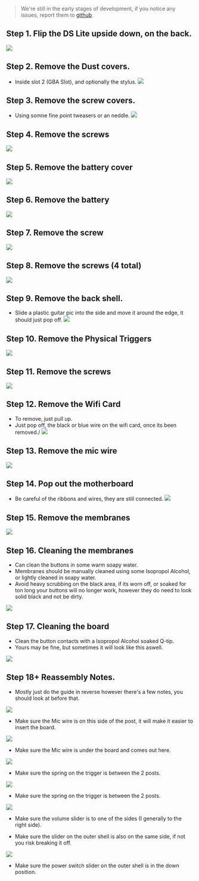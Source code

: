 > We're still in the early stages of development, if you notice any issues, report them to [github](https://github.com/WurmForge/wiki).


## Step 1. Flip the DS Lite upside down, on the back.
![](./images/cleaning-membranes/step1.jpg)

## Step 2. Remove the Dust covers.
- Inside slot 2 (GBA Slot), and optionally the stylus.
![](./images/cleaning-membranes/step2.jpg)

## Step 3. Remove the screw covers. 
- Using somne fine point tweasers or an neddle.
![](./images/cleaning-membranes/step3.jpg)

## Step 4. Remove the screws
![](./images/cleaning-membranes/step4.jpg)

## Step 5. Remove the battery cover
![](./images/cleaning-membranes/step5.jpg)

## Step 6. Remove the battery
![](./images/cleaning-membranes/step6.jpg)

## Step 7. Remove the screw
![](./images/cleaning-membranes/step7.jpg)

## Step 8. Remove the screws (4 total)
![](./images/cleaning-membranes/step8.jpg)

## Step 9. Remove the back shell. 
- Slide a plastic guitar pic into the side and move it around the edge, it should just pop off.
![](./images/cleaning-membranes/step9.jpg)

## Step 10. Remove the Physical Triggers
![](./images/cleaning-membranes/step10.jpg)

## Step 11. Remove the screws
![](./images/cleaning-membranes/step11.jpg)

## Step 12. Remove the Wifi Card
- To remove, just pull up.
- Just pop off, the black or blue wire on the wifi card, once its been removed./
![](./images/cleaning-membranes/step12.jpg)

## Step 13. Remove the mic wire
![](./images/cleaning-membranes/step13.jpg)

## Step 14. Pop out the motherboard
- Be careful of the ribbons and wires, they are still connected.
![](./images/cleaning-membranes/step14.jpg)

## Step 15. Remove the membranes
![](./images/cleaning-membranes/step15.jpg)

## Step 16. Cleaning the membranes
- Can clean the buttons in some warm soapy water.
- Membranes should be manually cleaned using some Isopropol Alcohol, or lightly cleaned in soapy water.
- Avoid heavy scrubbing on the black area, if its worn off, or soaked for ton long your buttons will no longer work, however they do need to look solid black and not be dirty.

![](./images/cleaning-membranes/step16.jpg)

## Step 17. Cleaning the board
- Clean the button contacts with a Isopropol Alcohol soaked Q-tip.
- Yours may be fine, but sometimes it will look like this aswell.

![](./images/cleaning-membranes/step17.jpg)

## Step 18+ Reassembly Notes.

- Mostly just do the guide in reverse however there's a few notes, you should look at before that.


![](./images/cleaning-membranes/mic-wire.jpg)

- Make sure the Mic wire is on this side of the post, it will make it easier to insert the board.

![](./images/cleaning-membranes/mic-wire-2.jpg)

- Make sure the Mic wire is under the board and comes out here.

![](./images/cleaning-membranes/right-trigger-spring.jpg)

- Make sure the spring on the trigger is between the 2 posts.

![](./images/cleaning-membranes/left-trigger-spring.jpg)

- Make sure the spring on the trigger is between the 2 posts.

![](./images/cleaning-membranes/volume-slider.jpg)

- Make sure the volume slider is to one of the sides (I generally to the right side).

- Make sure the slider on the outer shell is also on the same side, if not you risk breaking it off.

![](./images/cleaning-membranes/power-switch.jpg)

- Make sure the power switch slider on the outer shell is in the down position.




